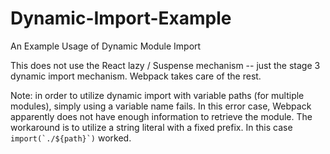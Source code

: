 # Dynamic-Import-Example
An Example Usage of Dynamic Module Import

This does not use the React lazy / Suspense mechanism -- just the stage 3 dynamic import mechanism.  Webpack takes care of the rest.

Note: in order to utilize dynamic import with variable paths (for multiple modules), simply using a variable name fails.  In this error case, Webpack apparently does not have enough information to retrieve the module.  The workaround is to utilize a string literal with a fixed prefix.  In this case ```import(`./${path}`)``` worked.

